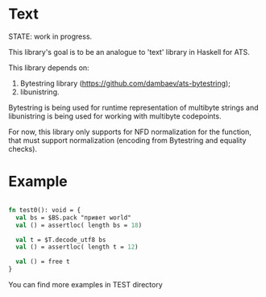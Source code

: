 # Text

STATE: work in progress.

This library's goal is to be an analogue to 'text' library in Haskell for ATS.

This library depends on:
1. Bytestring library (https://github.com/dambaev/ats-bytestring);
2. libunistring.

Bytestring is being used for runtime representation of multibyte strings and libunistring is being used for working with multibyte codepoints.

For now, this library only supports for NFD normalization for the function, that must support normalization (encoding from Bytestring and equality checks).

# Example

```ats

fn test0(): void = {
  val bs = $BS.pack "привет world"
  val () = assertloc( length bs = 18)

  val t = $T.decode_utf8 bs
  val () = assertloc( length t = 12)

  val () = free t
}

```

You can find more examples in TEST directory
